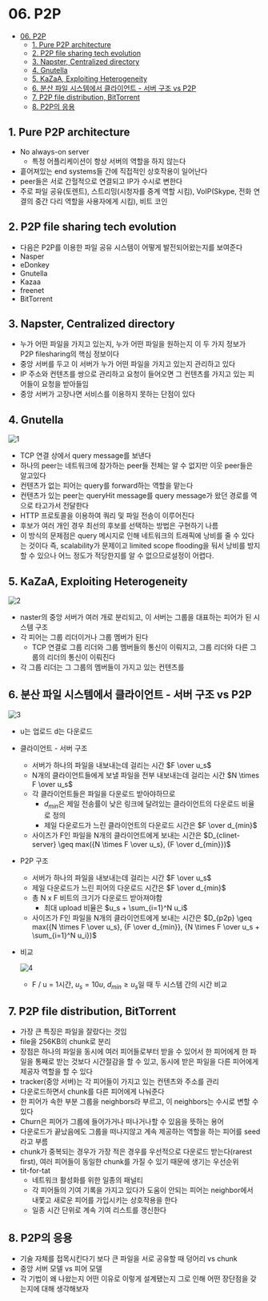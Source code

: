 # 06. P2P

<!--ts-->

- [06. P2P](#06-p2p)
  - [1. Pure P2P architecture](#1-pure-p2p-architecture)
  - [2. P2P file sharing tech evolution](#2-p2p-file-sharing-tech-evolution)
  - [3. Napster, Centralized directory](#3-napster-centralized-directory)
  - [4. Gnutella](#4-gnutella)
  - [5. KaZaA, Exploiting Heterogeneity](#5-kazaa-exploiting-heterogeneity)
  - [6. 분산 파일 시스템에서 클라이언트 - 서버 구조 vs P2P](#6-분산-파일-시스템에서-클라이언트---서버-구조-vs-p2p)
  - [7. P2P file distribution, BitTorrent](#7-p2p-file-distribution-bittorrent)
  - [8. P2P의 응용](#8-p2p의-응용)

<!-- Created by https://github.com/ekalinin/github-markdown-toc -->
<!-- Added by: sungminyou, at: 2022년 7월 11일 월요일 06시 03분 03초 KST -->

<!--te-->

## 1. Pure P2P architecture

- No always-on server
  - 특정 어플리케이션이 항상 서버의 역할을 하지 않는다
- 흩어져있는 end systems들 간에 직접적인 상호작용이 일어난다
- peer들은 서로 간헐적으로 연결되고 IP가 수시로 변한다
- 주로 파일 공유(토렌트), 스트리밍(시청자를 중계 역할 시킴), VoIP(Skype, 전화 연결의 중간 다리 역할을 사용자에게 시킴), 비트 코인

## 2. P2P file sharing tech evolution

- 다음은 P2P를 이용한 파일 공유 시스템이 어떻게 발전되어왔는지를 보여준다
- Nasper
- eDonkey
- Gnutella
- Kazaa
- freenet
- BitTorrent

## 3. Napster, Centralized directory

- 누가 어떤 파일을 가지고 있는지, 누가 어떤 파일을 원하는지 이 두 가지 정보가 P2P filesharing의 핵심 정보이다
- 중앙 서버를 두고 이 서버가 누가 어떤 파일을 가지고 있는지 관리하고 있다
- IP 주소와 컨텐츠를 쌍으로 관리하고 요청이 들어오면 그 컨텐츠를 가지고 있는 피어들이 요청을 받아들임
- 중앙 서버가 고장나면 서비스를 이용하지 못하는 단점이 있다

## 4. Gnutella

![1](https://user-images.githubusercontent.com/48282185/178162056-71740499-f1d7-4c0a-a41c-7270a33a62c9.png)

- TCP 연결 상에서 query message를 보낸다
- 하나의 peer는 네트워크에 참가하는 peer들 전체는 알 수 없지만 이웃 peer들은 알고있다
- 컨텐츠가 없는 피어는 query를 forward하는 역할을 맡는다
- 컨텐츠가 있는 peer는 queryHit message를 query message가 왔던 경로를 역으로 타고가서 전달한다
- HTTP 프로토콜을 이용하여 쿼리 및 파일 전송이 이루어진다
- 후보가 여러 개인 경우 최선의 후보를 선택하는 방법은 구현하기 나름
- 이 방식의 문제점은 query 메시지로 인해 네트워크의 트래픽에 낭비를 줄 수 있다는 것이다 즉, scalability가 문제이고 limited scope flooding을 둬서 낭비를 방지할 수 있으나 어느 정도가 적당한지를 알 수 없으므로설정이 어렵다.

## 5. KaZaA, Exploiting Heterogeneity

![2](https://user-images.githubusercontent.com/48282185/178162054-bd286294-7897-4f13-b75c-1937c2f22ce9.png)

- naster의 중앙 서버가 여러 개로 분리되고, 이 서버는 그룹을 대표하는 피어가 된 시스템 구조
- 각 피어는 그룹 리더이거나 그룹 멤버가 된다
  - TCP 연결로 그룹 리더와 그룹 멤버들의 통신이 이뤄지고, 그룹 리더와 다른 그룹의 리더의 통신이 이뤄진다
- 각 그룹 리더는 그 그룹의 멤버들이 가지고 있는 컨텐츠를

## 6. 분산 파일 시스템에서 클라이언트 - 서버 구조 vs P2P

![3](https://user-images.githubusercontent.com/48282185/178162053-2d752ef8-8ff1-4f4b-ae73-3fbf0e748bf3.png)

- u는 업로드 d는 다운로드
- 클라이언트 - 서버 구조
  - 서버가 하나의 파일을 내보내는데 걸리는 시간 $F \over u_s$
  - N개의 클라이언트들에게 보낼 파일을 전부 내보내는데 걸리는 시간 $N \times F \over u_s$
  - 각 클라이언트들은 파일을 다운로드 받아야하므로
    - $d_{min}$은 제일 전송률이 낮은 링크에 달려있는 클라이언트의 다운로드 비율로 정의
    - 제일 다운로드가 느린 클라이언트의 다운로드 시간은 $F \over d_{min}$
  - 사이즈가 F인 파일을 N개의 클라이언트에게 보내는 시간은 $D_{clinet-server} \geq max({N \times F \over u_s}, {F \over d_{min}})$
- P2P 구조
  - 서버가 하나의 파일을 내보내는데 걸리는 시간 $F \over u_s$
  - 제일 다운로드가 느린 피어의 다운로드 시간은 $F \over d_{min}$
  - 총 N x F 비트의 크기가 다운로드 받아져야함
    - 최대 upload 비율은 $u_s + \sum_{i=1}^N u_i$
  - 사이즈가 F인 파일을 N개의 클라이언트에게 보내는 시간은 $D_{p2p} \geq max({N \times F \over u_s}, {F \over d_{min}}, {N \times F \over u_s + \sum_{i=1}^N u_i})$
- 비교

  ![4](https://user-images.githubusercontent.com/48282185/178162050-db255d6b-cc83-4ae1-86af-6fa2845c8d96.png)

  - F / u = 1시간, $u_s = 10u$, $d_{min} \geq u_s$일 때 두 시스템 간의 시간 비교

## 7. P2P file distribution, BitTorrent

- 가장 큰 특징은 파일을 잘랐다는 것임
- file을 256KB의 chunk로 분리
- 장점은 하나의 파일을 동시에 여러 피어들로부터 받을 수 있어서 한 피어에게 한 파일을 통째로 받는 것보다 시간절감을 할 수 있고, 동시에 받은 파일을 다른 피어에게 제공자 역할을 할 수 있다
- tracker(중앙 서버)는 각 피어들이 가지고 있는 컨텐츠와 주소를 관리
- 다운로드하면서 chunk를 다른 피어에게 나눠준다
- 한 피어가 속한 부분 그룹을 neighbors라 부르고, 이 neighbors는 수시로 변할 수 있다
- Churn은 피어가 그룹에 들어가거나 떠나거나할 수 있음을 뜻하는 용어
- 다운로드가 끝났음에도 그룹을 떠나지않고 계속 제공하는 역할을 하는 피어를 seed라고 부름
- chunk가 중복되는 경우가 가장 적은 경우를 우선적으로 다운로드 받는다(rarest first), 여러 피어들이 동일한 chunk를 가질 수 있기 때문에 생기는 우선순위
- tit-for-tat
  - 네트워크 활성화를 위한 일종의 패널티
  - 각 피어들의 기여 기록을 가지고 있다가 도움이 안되는 피어는 neighbor에서 내쫓고 새로운 피어를 가입시키는 상호작용을 한다
  - 일종 시간 단위로 계속 기여 리스트를 갱신한다

## 8. P2P의 응용

- 기술 자체를 접목시킨다기 보다 큰 파일을 서로 공유할 때 덩어리 vs chunk
- 중앙 서버 모델 vs 피어 모델
- 각 기법이 왜 나왔는지 어떤 이유로 이렇게 설계됐는지 그로 인해 어떤 장단점을 갖는지에 대해 생각해보자
